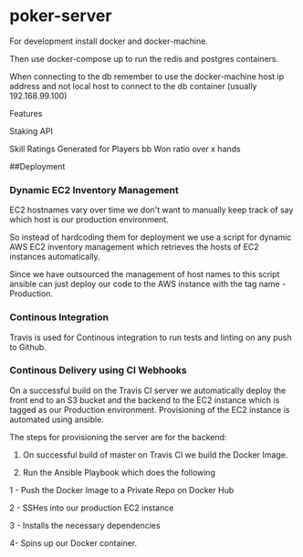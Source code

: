# poker-server

For development install docker and docker-machine.

Then use docker-compose up to run the redis and postgres containers.

When connecting to the db remember to use the docker-machine host ip address and not local host to connect to the db container (usually 192.168.99.100)

Features

Staking API

Skill Ratings Generated for Players bb Won ratio over x hands

##Deployment

### Dynamic EC2 Inventory Management

EC2 hostnames vary over time we don't want to manually keep track of say which host is our production environment. 

So instead of hardcoding them for deployment we use a script for dynamic AWS EC2 inventory management which retrieves the hosts of
EC2 instances automatically. 

Since we have outsourced the management of host names to this script
ansible can just deploy our code to the AWS instance with the tag name - Production.

### Continous Integration

Travis is used for Continous integration to run tests and linting on any push to Github.

### Continous Delivery using CI Webhooks

On a successful build on the Travis CI server we automatically
deploy the front end to an S3 bucket and the backend to the EC2 instance which is tagged as our Production environment. Provisioning
of the EC2 instance is automated using ansible.

The steps for provisioning the server are for the backend:

1. On successful build of master on Travis CI we build the Docker Image.

3. Run the Ansible Playbook which does the following

  1 - Push the Docker Image to a Private Repo on Docker Hub

  2 - SSHes into our production EC2 instance 

  3 - Installs the necessary dependencies

  4- Spins up our Docker container.
